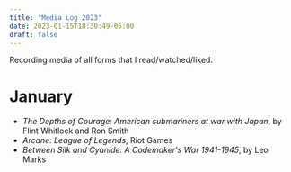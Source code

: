 ```yaml
---
title: "Media Log 2023"
date: 2023-01-15T18:30:49-05:00
draft: false
---
```

Recording media of all forms that I read/watched/liked.

# January
- *The Depths of Courage: American submariners at war with Japan*, by Flint Whitlock and Ron Smith
- *Arcane: League of Legends*, Riot Games
- *Between Silk and Cyanide: A Codemaker's War 1941-1945*, by Leo Marks
